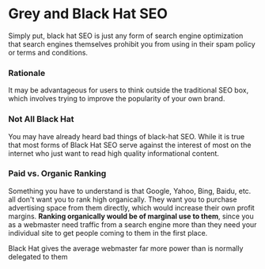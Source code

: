 # Grey and Black Hat SEO

Simply put, black hat SEO is just any form of search engine optimization that search engines themselves prohibit you from using in their spam policy or terms and conditions.

### Rationale

It may be advantageous for users to think outside the traditional SEO box, which involves trying to improve the popularity of your own brand.

### Not All Black Hat

You may have already heard bad things of black-hat SEO. While it is true that most forms of Black Hat SEO serve against the interest of most on the internet who just want to read high quality informational content.

### Paid vs. Organic Ranking

Something you have to understand is that Google, Yahoo, Bing, Baidu, etc. all don't want you to rank high organically. They want you to purchase advertising space from them directly, which would increase their own profit margins. **Ranking organically would be of marginal use to them**, since you as a webmaster need traffic from a search engine more than they need your individual site to get people coming to them in the first place.

Black Hat gives the average webmaster far more power than is normally delegated to them

